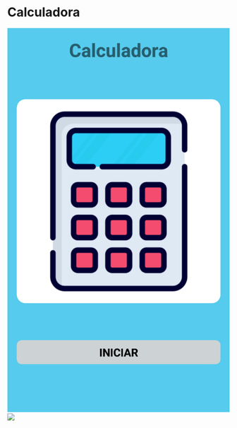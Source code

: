 # Calculadora
<img src="Calculadora/img/Captura de pantalla 2022-05-10 112500.png">
<img src="Calculasora/img/Captura de pantalla 2022-05-10 112611.png">
